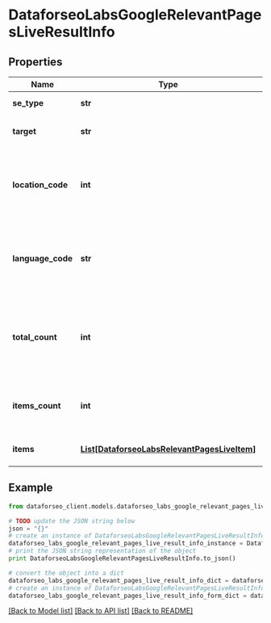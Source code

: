 # DataforseoLabsGoogleRelevantPagesLiveResultInfo


## Properties

Name | Type | Description | Notes
------------ | ------------- | ------------- | -------------
**se_type** | **str** | search engine type | [optional] 
**target** | **str** | target domain in a POST array | [optional] 
**location_code** | **int** | location code in a POST array if there is no data, then the value is null | [optional] 
**language_code** | **str** | language code in a POST array if there is no data, then the value is null | [optional] 
**total_count** | **int** | total amount of results in our database relevant to your request | [optional] 
**items_count** | **int** | the number of results returned in the items array | [optional] 
**items** | [**List[DataforseoLabsRelevantPagesLiveItem]**](DataforseoLabsRelevantPagesLiveItem.md) | relevant pages and related data | [optional] 

## Example

```python
from dataforseo_client.models.dataforseo_labs_google_relevant_pages_live_result_info import DataforseoLabsGoogleRelevantPagesLiveResultInfo

# TODO update the JSON string below
json = "{}"
# create an instance of DataforseoLabsGoogleRelevantPagesLiveResultInfo from a JSON string
dataforseo_labs_google_relevant_pages_live_result_info_instance = DataforseoLabsGoogleRelevantPagesLiveResultInfo.from_json(json)
# print the JSON string representation of the object
print DataforseoLabsGoogleRelevantPagesLiveResultInfo.to_json()

# convert the object into a dict
dataforseo_labs_google_relevant_pages_live_result_info_dict = dataforseo_labs_google_relevant_pages_live_result_info_instance.to_dict()
# create an instance of DataforseoLabsGoogleRelevantPagesLiveResultInfo from a dict
dataforseo_labs_google_relevant_pages_live_result_info_form_dict = dataforseo_labs_google_relevant_pages_live_result_info.from_dict(dataforseo_labs_google_relevant_pages_live_result_info_dict)
```
[[Back to Model list]](../README.md#documentation-for-models) [[Back to API list]](../README.md#documentation-for-api-endpoints) [[Back to README]](../README.md)


